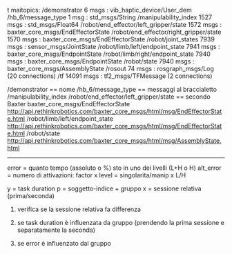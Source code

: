 t maitopics:      /demonstrator                                 6 msgs    : vib_haptic_device/User_dem
             /hb_6/message_type                            1 msg     : std_msgs/String
             /manipulability_index                      1527 msgs    : std_msgs/Float64
             /robot/end_effector/left_gripper/state     1572 msgs    : baxter_core_msgs/EndEffectorState
             /robot/end_effector/right_gripper/state    1570 msgs    : baxter_core_msgs/EndEffectorState
             /robot/joint_states                        7939 msgs    : sensor_msgs/JointState
             /robot/limb/left/endpoint_state            7941 msgs    : baxter_core_msgs/EndpointState
             /robot/limb/right/endpoint_state           7940 msgs    : baxter_core_msgs/EndpointState
             /robot/state                               7940 msgs    : baxter_core_msgs/AssemblyState
             /rosout                                      74 msgs    : rosgraph_msgs/Log                 (20 connections)
             /tf                                       14091 msgs    : tf2_msgs/TFMessage                (2 connections)


/demonstrator == nome
/hb_6/message_type == messaggi al braccialetto
/manipulability_index
/robot/end_effector/left_gripper/state == secondo Baxter baxter_core_msgs/EndEffectorState
      http://api.rethinkrobotics.com/baxter_core_msgs/html/msg/EndEffectorState.html
/robot/limb/left/endpoint_state
      http://api.rethinkrobotics.com/baxter_core_msgs/html/msg/EndEffectorState.html
/robot/state
      http://api.rethinkrobotics.com/baxter_core_msgs/html/msg/AssemblyState.html

------

error = quanto tempo (assoluto o %) sto in uno dei livelli (L+H o H)
alt_error = numero di attivazioni:  factor x level = singolarita/manip x L/H

y = task duration
p = soggetto-indice + gruppo
x = sessione relativa (prima/seconda) 

1) verifica se la sessione relativa fa differenza

2) se task duration è influenzata da gruppo (prendendo la prima sessione e separatamente la seconda)

3) se error è influenzato dal gruppo